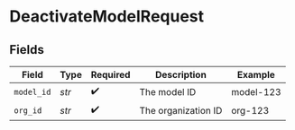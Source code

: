 # DeactivateModelRequest


## Fields

| Field               | Type                | Required            | Description         | Example             |
| ------------------- | ------------------- | ------------------- | ------------------- | ------------------- |
| `model_id`          | *str*               | :heavy_check_mark:  | The model ID        | model-123           |
| `org_id`            | *str*               | :heavy_check_mark:  | The organization ID | org-123             |